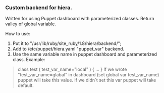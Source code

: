 ### Custom backend for hiera.

Written for using Puppet dashboard with parameterized classes. Return valley of global variable.

How to use:
  1. Put it to "/usr/lib/ruby/site_ruby/1.8/hiera/backend/";
  2. Add to /etc/puppet/hiera.yaml "puppet_var" backend.
  3. Use the same variable name in puppet dashboard and parameterized class.
    Example:
>    class test ( test_var_name="local" ) {
>    ...
>    }
    If we wrote "test_var_name=glabal" in dashboard (set global var test_var_name) puppet will take this value. If we didn`t set this var puppet will take default.